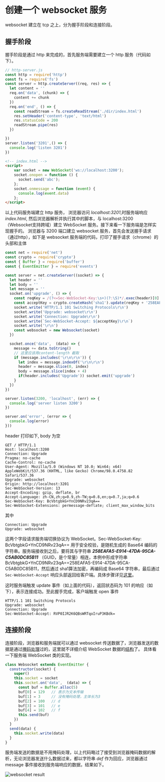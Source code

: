 # 创建一个 websocket 服务

websocket 建立在 tcp 之上，分为握手阶段和连接阶段。

## 握手阶段

握手阶段是通过 http 来完成的，首先服务端需要建立一个 http 服务（代码如下）。

```js
// http-server.js
const http = require('http')
const fs = require('fs')
const server = http.createServer((req, res) => {
  let content = ''
  req.on('data', (chunk) => {
    content += chunk
  })
  req.on('end', () => {
    const readStream = fs.createReadStream('./dir/index.html')
    res.setHeader('content-type', 'text/html')
    res.statusCode = 200
    readStream.pipe(res)
  })

})
server.listen('3201',() => {
  console.log('listen 3201')
})
```

```html
<!-- index.html -->
<script>
    var socket = new WebSocket('ws://localhost:3200');
    socket.onopen = function () {
      socket.send('abc');
    };
    socket.onmessage = function (event) {
      console.log(event.data)
    };
</script>
```

以上代码服务端建立 http 服务， 浏览器访问 *localhost:3201*,时服务端响应 *index.html*, 然后浏览器解析并执行其中的脚本，与 localhost:3200（Websocket支持跨域）建立 WebSocket 服务。接下来看一下服务端是怎样实现握手的。
浏览器与 3200 端口建立 websocket 服务，首先会发送握手请求（通过http），如下是 websocket 服务端的代码，打印了握手请求（chrome）的头部和主体

```js
const net = require('net')
const crypto = require('crypto')
const { Buffer } = require('buffer')
const { EventEmitter } = require('events')

const server = net.createServer((socket) => {
  let header = ''
  let body = ''
  let message = ''
  socket.on('upgrade', () => {
    const reqKey = /(?<=Sec-WebSocket-Key:\s+)(?:\S)*/.exec(header)[0]
    const acceptKey = crypto.createHash('sha1').update(reqKey + '258EAFA5-E914-47DA-95CA-C5AB0DC85B11').digest('base64')
    socket.write('HTTP/1.1 101 Switching Protocols\r\n')
    socket.write('Upgrade: websocket\r\n')
    socket.write('Connection: Upgrade\r\n')
    socket.write(`Sec-WebSocket-Accept: ${acceptKey}\r\n`)
    socket.write('\r\n')
    const websocket = new Websocket(socket)
  })

  socket.once('data',  (data) => {
    message += data.toString()
    // 这里应该用content-length 截取
    if (message.includes('\r\n\r\n')) {
      let index = message.indexOf('\r\n\r\n')
      header = message.slice(0, index)
      body = message.slice(index + 4)
      if(header.includes('Upgrade')) socket.emit('upgrade')
    }
  })
})

server.listen(3200, 'localhost', (err) => {
  console.log('server listen 3200')
})

server.on('error', (error => {
  console.log(error)
}))
```

header 打印如下, body 为空

```http
GET / HTTP/1.1
Host: localhost:3200
Connection: Upgrade
Pragma: no-cache
Cache-Control: no-cache
User-Agent: Mozilla/5.0 (Windows NT 10.0; Win64; x64) AppleWebKit/537.36 (KHTML, like Gecko) Chrome/98.0.4758.82 Safari/537.36
Upgrade: websocket
Origin: http://localhost:3201
Sec-WebSocket-Version: 13
Accept-Encoding: gzip, deflate, br
Accept-Language: zh-CN,zh;q=0.9,zh-TW;q=0.8,en;q=0.7,ja;q=0.6
Sec-WebSocket-Key: BcVbtgbkG+YnCD9NRv23qA==
Sec-WebSocket-Extensions: permessage-deflate; client_max_window_bits
```
其中
```
Connection: Upgrade
Upgrade: websocket
```
这两个字段请求服务端切换协议为 WebSocket。Sec-WebSocket-Key: BcVbtgbkG+YnCD9NRv23qA== 用于安全校验，是随机生成的 Base64 编码的字符串。服务端接收到之后，要将其与字符串 ***258EAFA5-E914-47DA-95CA-C5AB0DC85B11*** （GUID，是个常量）相连，本例中形成字符串 BcVbtgbkG+YnCD9NRv23qA==258EAFA5-E914-47DA-95CA-C5AB0DC85B11，然后通过 sha1算法加密，再编码成 Base64 字符串，最后通过 `Sec-WebSocket-Accept` 响应头部返回给客户端。具体步骤详见[这里](https://datatracker.ietf.org/doc/html/rfc6455)。

这时服务端触发 update 事件（如上面的代码），返回状态码为 101 的响应（如下），表示连接成功。至此握手完成，客户端触发 open 事件

```http
HTTP/1.1 101 Switching Protocols
Upgrade: websocket
Connection: Upgrade
Sec-WebSocket-Accept: RVP0IJR2K6QBsWRTqoIruP3KBdk=
```

## 连接阶段

连接阶段，浏览器和服务端就可以通过 websocket 传送数据了，浏览器发送的数据是通过[掩码处理](https://datatracker.ietf.org/doc/html/rfc6455#section-5.3)过的，这里就不详细介绍 WebSocket 数据的[结构](https://datatracker.ietf.org/doc/html/rfc6455#section-5.2)了。
具体看一下服务端 WebSocket 类的实现。

```js
class Websocket extends EventEmitter {
  constructor(socket) {
    super()
    this.socket = socket
    this.socket.on('data',  (data) => {
      const buf = Buffer.alloc(5)
      buf[0] = 129   // 表示为文本传输
      buf[1] = 3     // 没有掩码处理，主体长为3
      buf[2] = 100   // d
      buf[3] = 101   // e
      buf[4] = 102   // f
      this.send(buf)
    })
  }
  send(data) {
    this.socket.write(data)
  }
}
```

服务端发送的数据是不用掩码处理，以上代码略过了接受到浏览器掩码数据的解析，无论浏览器发送什么数据过来，都以字符串 *def* 作为回应，浏览器通过 message 事件接收到服务端响应的数据，结果如下。

![websocket result](/blog/images/websocket-result.png)
